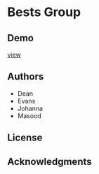 # Bests Group

## Demo

[view](https://asabeneh.github.io/beasts/)

## Authors

- Dean
- Evans
- Johanna
- Masood

## License

## Acknowledgments
